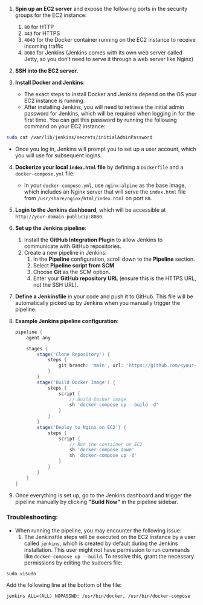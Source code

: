 
1. **Spin up an EC2 server** and expose the following ports in the security groups for the EC2 instance:
    1. `80` for HTTP
    2. `443` for HTTPS
    3. `4040` for the Docker container running on the EC2 instance to receive incoming traffic
    4. `8080` for Jenkins (Jenkins comes with its own web server called Jetty, so you don’t need to serve it through a web server like Nginx)

2. **SSH into the EC2 server**.

3. **Install Docker and Jenkins**:
    - The exact steps to install Docker and Jenkins depend on the OS your EC2 instance is running.
    - After installing Jenkins, you will need to retrieve the initial admin password for Jenkins, which will be required when logging in for the first time. You can get this password by running the following command on your EC2 instance:

```bash
sudo cat /var/lib/jenkins/secrets/initialAdminPassword
```

- Once you log in, Jenkins will prompt you to set up a user account, which you will use for subsequent logins.

4. **Dockerize your local `index.html` file** by defining a `Dockerfile` and a `docker-compose.yml` file:
    - In your `docker-compose.yml`, use `nginx:alpine` as the base image, which includes an Nginx server that will serve the `index.html` file from `/usr/share/nginx/html/index.html` on port `80`.

5. **Login to the Jenkins dashboard**, which will be accessible at `http://your-domain-publicip:8080`.

6. **Set up the Jenkins pipeline**:
    1. Install the **GitHub Integration Plugin** to allow Jenkins to communicate with GitHub repositories.
    2. Create a new pipeline in Jenkins:
        1. In the **Pipeline** configuration, scroll down to the **Pipeline** section.
        2. Select **Pipeline script from SCM**.
        3. Choose **Git** as the SCM option.
        4. Enter your **GitHub repository URL** (ensure this is the HTTPS URL, not the SSH URL).

7. **Define a Jenkinsfile** in your code and push it to GitHub. This file will be automatically picked up by Jenkins when you manually trigger the pipeline.

8. **Example Jenkins pipeline configuration**:
    ```groovy
    pipeline {
        agent any

        stages {
            stage('Clone Repository') {
                steps {
                    git branch: 'main', url: 'https://github.com/<your-username>/<your-repo>.git'
                }
            }
            stage('Build Docker Image') {
                steps {
                    script {
                        // Build Docker image
                        sh 'docker-compose up --build -d'
                    }
                }
            }
            stage('Deploy to Nginx on EC2') {
                steps {
                    script {
                        // Run the container on EC2
                        sh 'docker-compose down'
                        sh 'docker-compose up -d'
                    }
                }
            }
        }
    }
    ```

9. Once everything is set up, go to the Jenkins dashboard and trigger the pipeline manually by clicking **"Build Now"** in the pipeline sidebar.

### Troubleshooting:

- When running the pipeline, you may encounter the following issue:
    1. The Jenkinsfile steps will be executed on the EC2 instance by a user called `jenkins`, which is created by default during the Jenkins installation. This user might not have permission to run commands like `docker-compose up --build`. To resolve this, grant the necessary permissions by editing the sudoers file:

```
sudo visudo
```
    
Add the following line at the bottom of the file:

```
jenkins ALL=(ALL) NOPASSWD: /usr/bin/docker, /usr/bin/docker-compose
```
